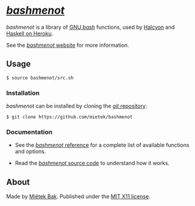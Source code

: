 [_bashmenot_](https://bashmenot.mietek.io/)
===========================================

_bashmenot_ is a library of [GNU _bash_](https://gnu.org/software/bash/) functions, used by [Halcyon](https://halcyon.sh/) and [Haskell on Heroku](https://haskellonheroku.com/).

See the [_bashmenot_ website](https://bashmenot.mietek.io/) for more information.


Usage
-----

```
$ source bashmenot/src.sh
```


### Installation

_bashmenot_ can be installed by cloning the [_git_ repository](https://github.com/mietek/bashmenot):

```
$ git clone https://github.com/mietek/bashmenot
```


### Documentation

- See the [_bashmenot_ reference](https://bashmenot.mietek.io/reference/) for a complete list of available functions and options.

- Read the [_bashmenot_ source code](https://github.com/mietek/bashmenot) to understand how it works.


About
-----

Made by [Miëtek Bak](https://mietek.io/).  Published under the [MIT X11 license](https://bashmenot.mietek.io/license/).
